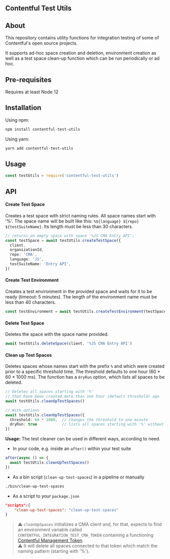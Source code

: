 
## Contentful Test Utils

## About
This repository contains utility functions for integration testing of some of Contentful's open source projects. 

It supports ad-hoc space creation and deletion, environment creation as well as a test space clean-up function which can be run periodically or ad hoc.

## Pre-requisites

Requires at least Node 12


## Installation

Using npm:
```bash
npm install contentful-test-utils
```

Using yarn:
```bash
yarn add contentful-test-utils
```

## Usage

```js
const testUtils = require('contentful-test-utils')
```

## API

#### Create Test Space
Creates a test space with strict naming rules. All space names start with '%'.
The space name will be built like this: `%${language} ${repo} ${testSuiteName}`. 
Its length must be less than 30 characters.

```ts
// returns an empty space with space '%JS CMA Entry API';
const testSpace = await testUtils.createTestSpace({
  client,
  organizationId,
  repo: 'CMA',
  language: 'JS',
  testSuiteName: 'Entry API',
})
```


#### Create Test Environment
Creates a test environment in the provided space and waits for it to be ready (timeout: 5 minutes).
The length of the environment name must be less than 40 characters.

```ts
const testEnvironment = await testUtils.createTestEnvironment(testSpace, 'some-test-env-name')
```


#### Delete Test Space
Deletes the space with the space name provided.

```ts
await testUtils.deleteSpace(client, '%JS CMA Entry API')
```

#### Clean up Test Spaces

Deletes spaces whose names start with the prefix `%` and which were created prior to a specific threshold time. The threshold defaults to one hour (60 * 60 * 1000 ms).
The function has a `dryRun` option, which lists all spaces to be deleted.
```ts
// Deletes all spaces starting with '%' 
// that have been created more than one hour (default threshold) ago
await testUtils.cleanUpTestSpaces()

// With options
await testUtils.cleanUpTestSpaces({
  threshold: 60 * 1000,  // changes the threshold to one minute
  dryRun: true           // lists all spaces starting with '%' without deleting them
})
```

**Usage:**
The test cleaner can be used in different ways, according to need.

- In your code, e.g. inside an `after()` within your test suite
```ts
after(async () => {
  await testUtils.cleanUpTestSpaces()
})
```
- As a bin script (`clean-up-test-spaces`) in a pipeline or manually
```bash
./bin/clean-up-test-spaces
```
- As a script to your `package.json`
```json
"scripts":{
    "clean-up-test-spaces": "clean-up-test-spaces"
}
```

> :warning: `cleanUpSpaces` initializes a CMA client and, for that, expects to find an environment variable called `CONTENTFUL_INTEGRATION_TEST_CMA_TOKEN` containing a functioning [Contentful Management Token](https://www.contentful.com/help/personal-access-tokens/#how-to-get-a-personal-access-token-the-web-app).<br>
:warning: It will delete all spaces connected to that token which match the naming pattern (starting with '%').
